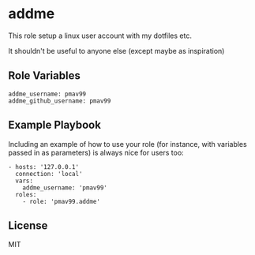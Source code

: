 addme
=========

This role setup a linux user account with my dotfiles etc.

It shouldn't be useful to anyone else (except maybe as inspiration)

Role Variables
--------------

    addme_username: pmav99
    addme_github_username: pmav99

Example Playbook
----------------

Including an example of how to use your role (for instance, with variables
passed in as parameters) is always nice for users too:

    - hosts: '127.0.0.1'
      connection: 'local'
      vars:
        addme_username: 'pmav99'
      roles:
        - role: 'pmav99.addme'


License
-------

MIT
